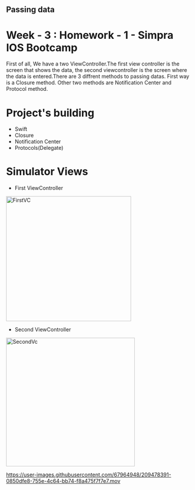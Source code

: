 ## Passing data 
# Week - 3 : Homework - 1 - Simpra IOS Bootcamp

   First of all, We have a two ViewController.The first view controller is the screen that shows the data, the second viewcontroller is the screen where the data is entered.There are 3 diffrent methods to passing datas. First way is a Closure method. Other two methods are Notification Center and Protocol method.
# Project's building
- Swift
- Closure
- Notification Center
- Protocols(Delegate)

# Simulator Views

- First ViewController

<img width="339" alt="FirstVC" src="https://user-images.githubusercontent.com/67964948/209478508-58b44548-015a-4c5b-9b7f-57d9daea62b4.png">

- Second ViewController

<img width="349" alt="SecondVc" src="https://user-images.githubusercontent.com/67964948/209478523-2969dcd4-f128-4aa6-9e93-25d1aceaf5b0.png">



https://user-images.githubusercontent.com/67964948/209478391-0850dfe8-755e-4c64-bb74-f8a475f7f7e7.mov







